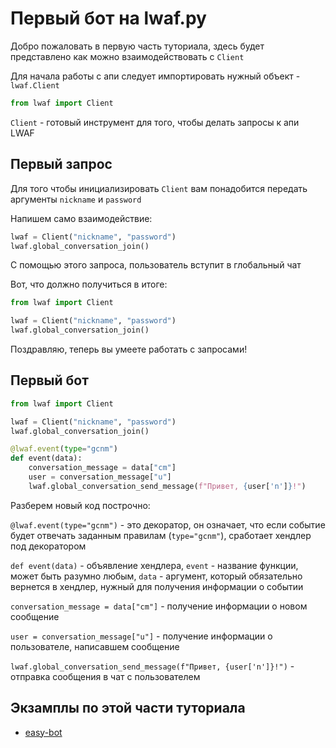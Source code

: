 # Первый бот на lwaf.py

Добро пожаловать в первую часть туториала, здесь будет представлено как можно взаимодействовать с `Client`

Для начала работы с апи следует импортировать нужный объект - `lwaf.Client`

```python
from lwaf import Client
```

`Client` - готовый инструмент для того, чтобы делать запросы к апи LWAF

## Первый запрос

Для того чтобы инициализировать `Client` вам понадобится передать аргументы `nickname` и `password`

Напишем само взаимодействие:

```python
lwaf = Client("nickname", "password")
lwaf.global_conversation_join()
```

С помощью этого запроса, пользователь вступит в глобальный чат

Вот, что должно получиться в итоге:

```python
from lwaf import Client

lwaf = Client("nickname", "password")
lwaf.global_conversation_join()
```

Поздравляю, теперь вы умеете работать с запросами!

## Первый бот


```python
from lwaf import Client

lwaf = Client("nickname", "password")
lwaf.global_conversation_join()

@lwaf.event(type="gcnm")
def event(data):
    conversation_message = data["cm"]
    user = conversation_message["u"]
    lwaf.global_conversation_send_message(f"Привет, {user['n']}!")
```

Разберем новый код построчно:

`@lwaf.event(type="gcnm")` - это декоратор, он означает, что если событие будет отвечать заданным правилам (`type="gcnm"`), сработает хендлер под декоратором

`def event(data)` - объявление хендлера, `event` - название функции, может быть разумно любым, `data` - аргумент, который обязательно вернется в хендлер, нужный для получения информации о событии

`conversation_message = data["cm"]` - получение информации о новом сообщение

`user = conversation_message["u"]` - получение информации о пользователе, написавшем сообщение

`lwaf.global_conversation_send_message(f"Привет, {user['n']}!")` - отправка сообщения в чат с пользователем

## Экзамплы по этой части туториала

* [easy-bot](https://github.com/Zakovskiy/lwaf.py/tree/main/examples/easy_bot.py)
